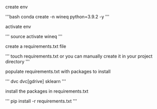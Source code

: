 create env

'''bash
conda create -n wineq python=3.9.2 -y
'''

activate env

'''
source activate wineq
'''

create a requirements.txt file

'''
touch requirements.txt  or you can manually create it in your project directory
'''

populate requirements.txt with packages to install

'''
dvc
dvc[gdrive]
sklearn
'''

install the packages in requirements.txt

'''
pip install -r requirements.txt
'''
